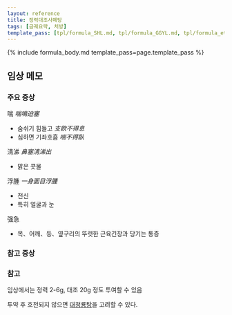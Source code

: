 ```yaml
---
layout: reference
title: 정력대조사폐탕
tags: [금궤요략, 처방]
template_pass: [tpl/formula_SHL.md, tpl/formula_GGYL.md, tpl/formula_etc.md]
---
```


{% include formula_body.md template_pass=page.template_pass %}

## 임상 메모



### 주요 증상

喘 _喘鳴迫塞_
* 숨쉬기 힘들고 _支飮不得息_
* 심하면 기좌호흡 _喘不得臥_

淸涕 _鼻塞淸涕出_
* 맑은 콧물

浮腫 _一身面目浮腫_
* 전신
* 특히 얼굴과 눈

强急
* 목、어깨、등、옆구리의 뚜렷한 근육긴장과 당기는 통증

### 참고 증상


### 참고

임상에서는 정력 2-6g, 대조 20g 정도 투여할 수 있음

투약 후 호전되지 않으면 [대청룡탕]({{site.formulaurl}}/대청룡탕)을 고려할 수 있다.
